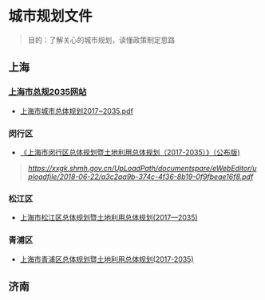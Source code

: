 # 城市规划文件
> 目的：了解关心的城市规划，读懂政策制定思路

## 上海
### [上海市总规2035网站](https://www.supdri.com/2035/)
- [上海市城市总体规划2017~2035.pdf](https://www.shanghai.gov.cn/newshanghai/xxgkfj/2035003.pdf)

### 闵行区
- [《上海市闵行区总体规划暨土地利用总体规划（2017-2035）》（公布版)](http://www.shmh.gov.cn/shmh/ghtdgs/20190222/422389.html) 
> *https://xxgk.shmh.gov.cn/UpLoadPath/documentspare/eWebEditor/uploadfile/2018-06-22/a3c2aa9b-374c-4f36-8b19-0f9fbeae16f8.pdf*

### 松江区
- [上海市松江区总体规划暨土地利用总体规划(2017—2035)](https://www.songjiang.gov.cn/govxxgk/SHSJ70/2020-06-01/6f9e1537-2d9b-4885-92ec-2f22e7dc0aab.html)

### 青浦区
- [上海市青浦区总体规划暨土地利用总体规划(2017-2035)](https://www.shqp.gov.cn/prog/ghzwgk/ml/gh/20200429/655558.html)

## 济南
